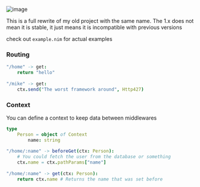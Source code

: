 
![image](https://github.com/ire4ever1190/mike/workflows/Tests/badge.svg)

This is a full rewrite of my old project with the same name.
The 1.x does not mean it is stable, it just means it is incompatible with previous versions

check out `example.nim` for actual examples

### Routing

```nim
"/home" -> get:
    return "hello"
    
"/mike" -> get:
    ctx.send("The worst framework around", Http427)
```


### Context
You can define a context to keep data between middlewares

```nim
type
    Person = object of Context
        name: string
        
"/home/:name" -> beforeGet(ctx: Person):
    # You could fetch the user from the database or something
    ctx.name = ctx.pathParams["name"]
    
"/home/:name" -> get(ctx: Person):
    return ctx.name # Returns the name that was set before
```